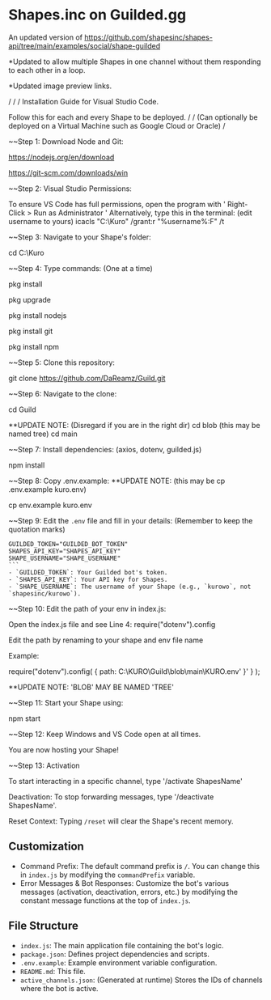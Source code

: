 # Shapes.inc on Guilded.gg

An updated version of https://github.com/shapesinc/shapes-api/tree/main/examples/social/shape-guilded

*Updated to allow multiple Shapes in one channel without them responding to each other in a loop.

*Updated image preview links.


/ / / Installation Guide for Visual Studio Code.

Follow this for each and every Shape to be deployed.
/ 
/ 
(Can optionally be deployed on a Virtual Machine such as Google Cloud or Oracle)
/ 


~~Step 1: Download Node and Git:

https://nodejs.org/en/download

https://git-scm.com/downloads/win


~~Step 2: Visual Studio Permissions:

To ensure VS Code has full permissions, open the program with ' Right-Click > Run as Administrator '
Alternatively, type this in the terminal: (edit username to yours)
icacls "C:\Kuro" /grant:r "%username%:F" /t


~~Step 3: Navigate to your Shape's folder:

cd C:\Kuro


~~Step 4: Type commands: (One at a time)

pkg install

pkg upgrade

pkg install nodejs

pkg install git

pkg install npm




~~Step 5: Clone this repository:

git clone https://github.com/DaReamz/Guild.git


~~Step 6: Navigate to the clone:

cd Guild

**UPDATE NOTE: (Disregard if you are in the right dir) cd blob (this may be named tree) cd main


~~Step 7: Install dependencies: (axios, dotenv, guilded.js)

npm install


~~Step 8: Copy .env.example:    **UPDATE NOTE: (this may be cp .env.example kuro.env)

cp env.example kuro.env


~~Step 9: Edit the `.env` file and fill in your details: (Remember to keep the quotation marks)

    GUILDED_TOKEN="GUILDED_BOT_TOKEN"
    SHAPES_API_KEY="SHAPES_API_KEY"
    SHAPE_USERNAME="SHAPE_USERNAME"
    ```
    - `GUILDED_TOKEN`: Your Guilded bot's token.
    - `SHAPES_API_KEY`: Your API key for Shapes.
    - `SHAPE_USERNAME`: The username of your Shape (e.g., `kurowo`, not `shapesinc/kurowo`).


~~Step 10: Edit the path of your env in index.js:

Open the index.js file and see Line 4: require("dotenv").config


Edit the path by renaming to your shape and env file name


Example: 

require("dotenv").config( { path: C:\KURO\Guild\blob\main\KURO.env' }' } );


**UPDATE NOTE: 'BLOB' MAY BE NAMED 'TREE'



~~Step 11: Start your Shape using:

npm start


~~Step 12: Keep Windows and VS Code open at all times.

You are now hosting your Shape!


~~Step 13: Activation

To start interacting in a specific channel, type '/activate ShapesName'


Deactivation: To stop forwarding messages, type '/deactivate ShapesName'.

Reset Context: Typing `/reset` will clear the Shape's recent memory.


## Customization
-   Command Prefix: The default command prefix is `/`. You can change this in `index.js` by modifying the `commandPrefix` variable.
-   Error Messages & Bot Responses: Customize the bot's various messages (activation, deactivation, errors, etc.) by modifying the constant message functions at the top of `index.js`.

## File Structure
-   `index.js`: The main application file containing the bot's logic.
-   `package.json`: Defines project dependencies and scripts.
-   `.env.example`: Example environment variable configuration.
-   `README.md`: This file.
-   `active_channels.json`: (Generated at runtime) Stores the IDs of channels where the bot is active.


